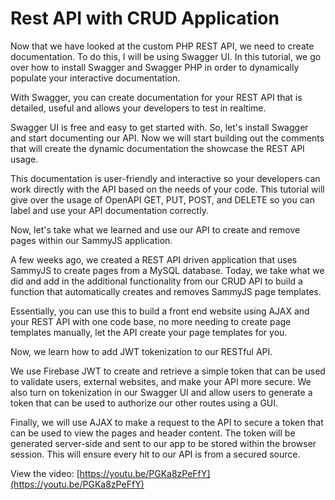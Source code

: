 # Rest API with CRUD Application

Now that we have looked at the custom PHP REST API, we need to create documentation. To do this, I will be using Swagger UI. In this tutorial, we go over how to install Swagger and Swagger PHP in order to dynamically populate your interactive documentation.

With Swagger, you can create documentation for your REST API that is detailed, useful and allows your developers to test in realtime.

Swagger UI is free and easy to get started with. So, let's install Swagger and start documenting our API. Now we will start building out the comments that will create the dynamic documentation the showcase the REST API usage.

This documentation is user-friendly and interactive so your developers can work directly with the API based on the needs of your code. This tutorial will give over the usage of OpenAPI GET, PUT, POST, and DELETE so you can label and use your API documentation correctly.

Now, let's take what we learned and use our API to create and remove pages within our SammyJS application.

A few weeks ago, we created a REST API driven application that uses SammyJS to create pages from a MySQL database. Today, we take what we did and add in the additional functionality from our CRUD API to build a function that automatically creates and removes SammyJS page templates.

Essentially, you can use this to build a front end website using AJAX and your REST API with one code base, no more needing to create page templates manually, let the API create your page templates for you.

Now, we learn how to add JWT tokenization to our RESTful API.

We use Firebase JWT to create and retrieve a simple token that can be used to validate users, external websites, and make your API more secure. We also turn on tokenization in our Swagger UI and allow users to generate a token that can be used to authorize our other routes using a GUI.

Finally, we will use AJAX to make a request to the API to secure a token that can be used to view the pages and header content. The token will be generated server-side and sent to our app to be stored within the browser session. This will ensure every hit to our API is from a secured source.

View the video: [https://youtu.be/PGKa8zPeFfY](https://youtu.be/PGKa8zPeFfY)
